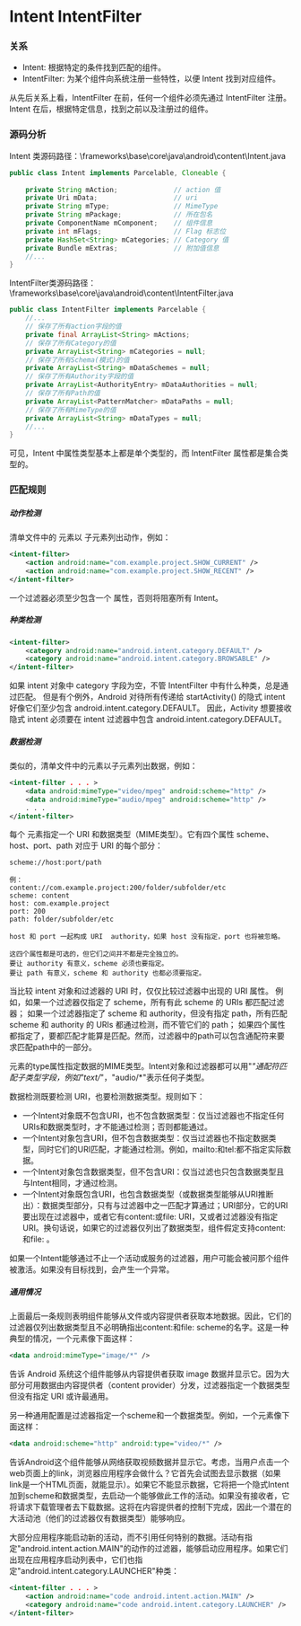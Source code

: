 Intent IntentFilter
===

### 关系

- Intent: 根据特定的条件找到匹配的组件。
- IntentFilter: 为某个组件向系统注册一些特性，以便 Intent 找到对应组件。

从先后关系上看，IntentFilter 在前，任何一个组件必须先通过 IntentFilter 注册。Intent 在后，根据特定信息，找到之前以及注册过的组件。

### 源码分析
 
Intent 类源码路径：\frameworks\base\core\java\android\content\Intent.java

```java
public class Intent implements Parcelable, Cloneable {  
  
    private String mAction;              // action 值  
    private Uri mData;                   // uri  
    private String mType;                // MimeType  
    private String mPackage;             // 所在包名  
    private ComponentName mComponent;    // 组件信息  
    private int mFlags;                  // Flag 标志位  
    private HashSet<String> mCategories; // Category 值  
    private Bundle mExtras;              // 附加值信息  
    //...
}
```

IntentFilter类源码路径：\frameworks\base\core\java\android\content\IntentFilter.java

```java
public class IntentFilter implements Parcelable {  
    //...  
    // 保存了所有action字段的值  
    private final ArrayList<String> mActions;  
    // 保存了所有Category的值  
    private ArrayList<String> mCategories = null;  
    // 保存了所有Schema(模式)的值  
    private ArrayList<String> mDataSchemes = null;  
    // 保存了所有Authority字段的值  
    private ArrayList<AuthorityEntry> mDataAuthorities = null;  
    // 保存了所有Path的值  
    private ArrayList<PatternMatcher> mDataPaths = null;  
    // 保存了所有MimeType的值  
    private ArrayList<String> mDataTypes = null;  
    //...  
}
```

可见，Intent 中属性类型基本上都是单个类型的，而 IntentFilter 属性都是集合类型的。

### 匹配规则

##### 动作检测

清单文件中的 <intent-filter> 元素以 <action> 子元素列出动作，例如：

```xml
<intent-filter>
    <action android:name="com.example.project.SHOW_CURRENT" />
    <action android:name="com.example.project.SHOW_RECENT" />
</intent-filter>
```

一个过滤器必须至少包含一个 <action> 属性，否则将阻塞所有 Intent。

##### 种类检测

```xml
<intent-filter>
    <category android:name="android.intent.category.DEFAULT" />
    <category android:name="android.intent.category.BROWSABLE" />
</intent-filter>
```

如果 intent 对象中 category 字段为空，不管 IntentFilter 中有什么种类，总是通过匹配。
但是有个例外，Android 对待所有传递给 startActivity() 的隐式 intent 好像它们至少包含 android.intent.category.DEFAULT。
因此，Activity 想要接收隐式 intent 必须要在 intent 过滤器中包含 android.intent.category.DEFAULT。

##### 数据检测

类似的，清单文件中的<intent-filter>元素以<data>子元素列出数据，例如：

```xml
<intent-filter . . . >
    <data android:mimeType="video/mpeg" android:scheme="http" /> 
    <data android:mimeType="audio/mpeg" android:scheme="http" />
    . . .
</intent-filter>
```

每个 <data> 元素指定一个 URI 和数据类型（MIME类型）。它有四个属性 scheme、host、port、path 对应于 URI 的每个部分：
```
scheme://host:port/path

例：
content://com.example.project:200/folder/subfolder/etc
scheme: content
host: com.example.project
port: 200
path: folder/subfolder/etc

host 和 port 一起构成 URI  authority，如果 host 没有指定，port 也将被忽略。 

这四个属性都是可选的，但它们之间并不都是完全独立的。
要让 authority 有意义，scheme 必须也要指定。
要让 path 有意义，scheme 和 authority 也都必须要指定。
```

当比较 intent 对象和过滤器的 URI 时，仅仅比较过滤器中出现的 URI 属性。
例如，如果一个过滤器仅指定了 scheme，所有有此 scheme 的 URIs 都匹配过滤器；
如果一个过滤器指定了 scheme 和 authority，但没有指定 path，所有匹配 scheme 和 authority 的 URIs 都通过检测，而不管它们的 path；
如果四个属性都指定了，要都匹配才能算是匹配。然而，过滤器中的path可以包含通配符来要求匹配path中的一部分。

<data>元素的type属性指定数据的MIME类型。Intent对象和过滤器都可以用"*"通配符匹配子类型字段，例如"text/*"，"audio/*"表示任何子类型。

数据检测既要检测 URI，也要检测数据类型。规则如下：

- 一个Intent对象既不包含URI，也不包含数据类型：仅当过滤器也不指定任何URIs和数据类型时，才不能通过检测；否则都能通过。
- 一个Intent对象包含URI，但不包含数据类型：仅当过滤器也不指定数据类型，同时它们的URI匹配，才能通过检测。例如，mailto:和tel:都不指定实际数据。
- 一个Intent对象包含数据类型，但不包含URI：仅当过滤也只包含数据类型且与Intent相同，才通过检测。
- 一个Intent对象既包含URI，也包含数据类型（或数据类型能够从URI推断出）：数据类型部分，只有与过滤器中之一匹配才算通过；URI部分，它的URI要出现在过滤器中，或者它有content:或file: URI，又或者过滤器没有指定URI。换句话说，如果它的过滤器仅列出了数据类型，组件假定支持content:和file: 。

如果一个Intent能够通过不止一个活动或服务的过滤器，用户可能会被问那个组件被激活。如果没有目标找到，会产生一个异常。


##### 通用情况

上面最后一条规则表明组件能够从文件或内容提供者获取本地数据。因此，它们的过滤器仅列出数据类型且不必明确指出content:和file: scheme的名字。这是一种典型的情况，一个<data>元素像下面这样：
```xml
<data android:mimeType="image/*" />
```
告诉 Android 系统这个组件能够从内容提供者获取 image 数据并显示它。因为大部分可用数据由内容提供者（content provider）分发，过滤器指定一个数据类型但没有指定 URI 或许最通用。

另一种通用配置是过滤器指定一个scheme和一个数据类型。例如，一个<data>元素像下面这样：

```xml
<data android:scheme="http" android:type="video/*" />
```
告诉Android这个组件能够从网络获取视频数据并显示它。考虑，当用户点击一个web页面上的link，浏览器应用程序会做什么？它首先会试图去显示数据（如果link是一个HTML页面，就能显示）。如果它不能显示数据，它将把一个隐式Intent加到scheme和数据类型，去启动一个能够做此工作的活动。如果没有接收者，它将请求下载管理者去下载数据。这将在内容提供者的控制下完成，因此一个潜在的大活动池（他们的过滤器仅有数据类型）能够响应。

大部分应用程序能启动新的活动，而不引用任何特别的数据。活动有指定"android.intent.action.MAIN"的动作的过滤器，能够启动应用程序。如果它们出现在应用程序启动列表中，它们也指定"android.intent.category.LAUNCHER"种类：

```xml
<intent-filter . . . >
    <action android:name="code android.intent.action.MAIN" />
    <category android:name="code android.intent.category.LAUNCHER" />
</intent-filter>
```
